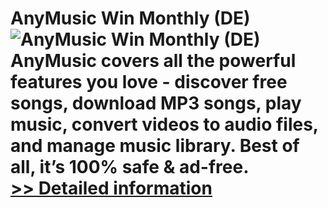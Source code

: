 # AnyMusic Win Monthly (DE)<br />![AnyMusic Win Monthly (DE)](https://mycommerce.akamaized.net/api/pimages/P300786314/BIG/300786314.PNG)<br />AnyMusic covers all the powerful features you love - discover free songs, download MP3 songs, play music, convert videos to audio files, and manage music library. Best of all, it’s 100% safe & ad-free.<br />[>> Detailed information](https://secure.shareit.com/shareit/product.html?productid=300786314&affiliateid=200057808)